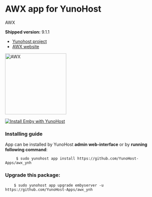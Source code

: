 # AWX app for YunoHost
AWX

**Shipped version:** 9.1.1

- [Yunohost project](https://yunohost.org)
- [AWX website](https://github.com/ansible/awx)


<img src="https://raw.githubusercontent.com/ansible/awx-logos/master/awx/ui/client/assets/logo-login.svg?sanitize=true" width=200 alt="AWX" />


[![Install Emby with YunoHost](https://install-app.yunohost.org/install-with-yunohost.png)](https://install-app.yunohost.org/?app=awx)


### Installing guide

 App can be installed by YunoHost **admin web-interface** or by **running following command**:

         $ sudo yunohost app install https://github.com/YunoHost-Apps/awx_ynh

 
### Upgrade this package:

        $ sudo yunohost app upgrade embyserver -u https://github.com/YunoHost-Apps/awx_ynh
